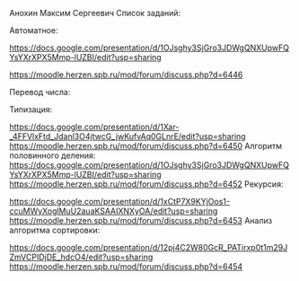 Анохин Максим Сергеевич
Список заданий:

Автоматное:

https://docs.google.com/presentation/d/1OJsghy3SjGro3JDWgQNXUpwFQYsYXrXPX5Mmp-lUZBI/edit?usp=sharing

https://moodle.herzen.spb.ru/mod/forum/discuss.php?d=6446

Перевод числа:

Типизация:

https://docs.google.com/presentation/d/1Xar-_4FFVlxFtd_Jdanl3O4jtwcG_jwKufvAq0GLnrE/edit?usp=sharing
https://moodle.herzen.spb.ru/mod/forum/discuss.php?d=6450
Алгоритм половинного деления:
https://docs.google.com/presentation/d/1OJsghy3SjGro3JDWgQNXUpwFQYsYXrXPX5Mmp-lUZBI/edit?usp=sharing
https://moodle.herzen.spb.ru/mod/forum/discuss.php?d=6452
Рекурсия:

https://docs.google.com/presentation/d/1xCtP7X9KYjOos1-ccuMWyXoglMuU2auaKSAAIXNXyOA/edit?usp=sharing
https://moodle.herzen.spb.ru/mod/forum/discuss.php?d=6453
Анализ алгоритма сортировки:

https://docs.google.com/presentation/d/12pj4C2W80GcR_PATirxp0t1m29JZmVCPIDjDE_hdcO4/edit?usp=sharing
https://moodle.herzen.spb.ru/mod/forum/discuss.php?d=6454
